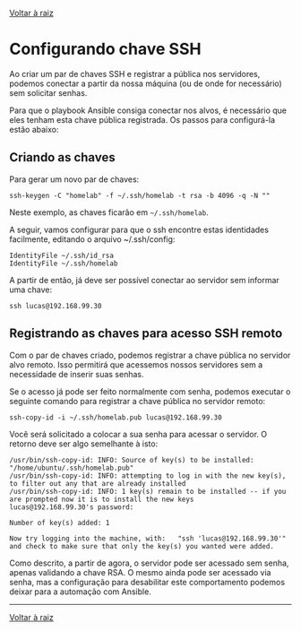[Voltar à raiz](../README.md)

# Configurando chave SSH

Ao criar um par de chaves SSH e registrar a pública nos servidores, podemos conectar a partir da nossa máquina (ou de onde for necessário) sem solicitar senhas.

Para que o playbook Ansible consiga conectar nos alvos, é necessário que eles tenham esta chave pública registrada. Os passos para configurá-la estão abaixo:

## Criando as chaves

Para gerar um novo par de chaves:

```shell
ssh-keygen -C "homelab" -f ~/.ssh/homelab -t rsa -b 4096 -q -N ""
```

Neste exemplo, as chaves ficarão em `~/.ssh/homelab`.

A seguir, vamos configurar para que o ssh encontre estas identidades facilmente, editando o arquivo ~/.ssh/config: 

```
IdentityFile ~/.ssh/id_rsa
IdentityFile ~/.ssh/homelab
```

A partir de então, já deve ser possível conectar ao servidor sem informar uma chave:

```
ssh lucas@192.168.99.30
```

## Registrando as chaves para acesso SSH remoto

Com o par de chaves criado, podemos registrar a chave pública no servidor alvo remoto. Isso permitirá que acessemos nossos servidores sem a necessidade de inserir suas senhas. 

Se o acesso já pode ser feito normalmente com senha, podemos executar o seguinte comando para registrar a chave pública no servidor remoto:

```shell
ssh-copy-id -i ~/.ssh/homelab.pub lucas@192.168.99.30
```

Você será solicitado a colocar a sua senha para acessar o servidor. O retorno deve ser algo semelhante à isto:

```
/usr/bin/ssh-copy-id: INFO: Source of key(s) to be installed: "/home/ubuntu/.ssh/homelab.pub"
/usr/bin/ssh-copy-id: INFO: attempting to log in with the new key(s), to filter out any that are already installed
/usr/bin/ssh-copy-id: INFO: 1 key(s) remain to be installed -- if you are prompted now it is to install the new keys
lucas@192.168.99.30's password: 

Number of key(s) added: 1

Now try logging into the machine, with:   "ssh 'lucas@192.168.99.30'"
and check to make sure that only the key(s) you wanted were added.
```

Como descrito, a partir de agora, o servidor pode ser acessado sem senha, apenas validando a chave RSA. O mesmo ainda pode ser acessado via senha, mas a configuração para desabilitar este comportamento podemos deixar para a automação com Ansible.

---
[Voltar à raiz](../README.md)